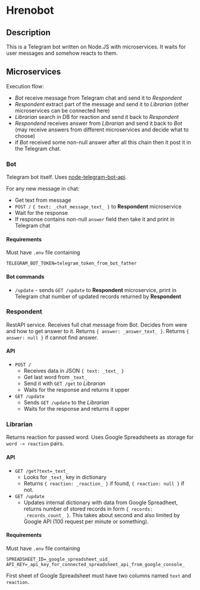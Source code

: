 # Hrenobot

## Description

This is a Telegram bot written on Node.JS with microservices. It waits for user messages and somehow reacts to them.

## Microservices

Execution flow:

* *Bot* receive message from Telegram chat and send it to *Respondent*
* *Respondent* extract part of the message and send it to *Librarian* (other microservices can be connected here)
* *Librarian* search in DB for reaction and send it back to *Respondent*
* *Respondend* receives answer from *Librarian* and send it back to *Bot* (may receive answers from different microservices and decide what to choose)
* if *Bot* received some non-null answer after all this chain then it post it in the Telegram chat.

### Bot

Telegram bot itself. Uses [node-telegram-bot-api](https://github.com/yagop/node-telegram-bot-api).

For any new message in chat:

* Get text from message
* `POST /` `{ text: _chat_message_text_ }` to **Respondent** microservice
* Wait for the response
* If response contains non-null `answer` field then take it and print in Telegram chat

#### Requirements

Must have `.env` file containing

```text
TELEGRAM_BOT_TOKEN=telegram_token_from_bot_father
```

#### Bot commands

* `/update` - sends `GET /update` to **Respondent** microservice, print in Telegram chat number of updated records returned by **Respondent**

### Respondent

RestAPI service. Receives full chat message from Bot. Decides from were and how to get answer to it. Returns `{ answer: _answer_text_ }`. Returns `{ answer: null }` if cannot find answer.

#### API

* `POST /`
  * Receives data in JSON `{ text: _text_ }`
  * Get last word from `_text_`
  * Send it with `GET /get` to *Librarian*
  * Waits for the response and returns it upper
* `GET /update`
  * Sends `GET /update` to the *Librarian*
  * Waits for the response and returns it upper

### Librarian

Returns reaction for passed word. Uses Google Spreadsheets as storage for `word -> reaction` pairs.

#### API

* `GET /get?text=_text_`
  * Looks for `_text_` key in dictionary
  * Returns `{ reaction: _reaction_ }` if found, `{ reaction: null }` if not.
* `GET /update`
  * Updates internal dictionary with data from Google Spreadheet, returns number of stored records in form `{ records: _records_count_ }`. This takes about second and also limited by Google API (100 request per minute or something).

#### Requirements

Must have `.env` file containing

```text
SPREADSHEET_ID=_google_spreadsheet_uid_
API_KEY=_api_key_for_connected_spreadsheet_api_from_google_console_
```
First sheet of Google Spreadsheet must have two columns named `text` and `reaction`.
